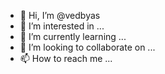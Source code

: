 - 👋 Hi, I’m @vedbyas
- 👀 I’m interested in ...
- 🌱 I’m currently learning ...
- 💞️ I’m looking to collaborate on ...
- 📫 How to reach me ...

<!---
vedbyas/vedbyas is a ✨ special ✨ repository because its `README.md` (this file) appears on your GitHub profile.
You can click the Preview link to take a look at your changes.
--->
